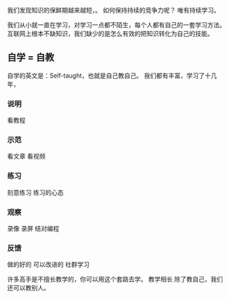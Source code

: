 我们发现知识的保鲜期越来越短，。
如何保持持续的竞争力呢？
唯有持续学习。

我们从小就一直在学习，对学习一点都不陌生，每个人都有自己的一套学习方法。
互联网上根本不缺知识，我们缺少的是怎么有效的把知识转化为自己的技能。

## 自学 = 自教
自学的英文是：Self-taught，也就是自己教自己。
我们都有丰富，学习了十几年，

### 说明
看教程

### 示范
看文章
看视频

### 练习
刻意练习
练习的心态

### 观察
录像
录屏
结对编程

### 反馈
做的好的
可以改进的
社群学习

许多高手是不擅长教学的，你可以用这个套路去学。
教学相长
除了教自己，我们还可以教别人。